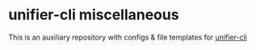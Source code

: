 # unifier-cli miscellaneous

This is an auxiliary repository with configs & file templates for [unifier-cli](https://github.com/requestum-team/unifier-cli)
